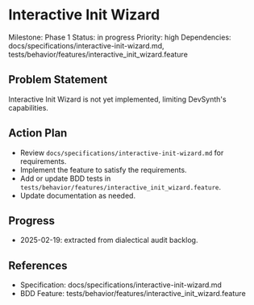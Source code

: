 # Interactive Init Wizard
Milestone: Phase 1
Status: in progress
Priority: high
Dependencies: docs/specifications/interactive-init-wizard.md, tests/behavior/features/interactive_init_wizard.feature

## Problem Statement
Interactive Init Wizard is not yet implemented, limiting DevSynth's capabilities.


## Action Plan
- Review `docs/specifications/interactive-init-wizard.md` for requirements.
- Implement the feature to satisfy the requirements.
- Add or update BDD tests in `tests/behavior/features/interactive_init_wizard.feature`.
- Update documentation as needed.

## Progress
- 2025-02-19: extracted from dialectical audit backlog.

## References
- Specification: docs/specifications/interactive-init-wizard.md
- BDD Feature: tests/behavior/features/interactive_init_wizard.feature
